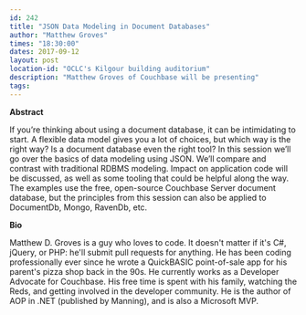 ```yaml
---
id: 242
title: "JSON Data Modeling in Document Databases"
author: "Matthew Groves"
times: "18:30:00"
dates: 2017-09-12
layout: post
location-id: "OCLC's Kilgour building auditorium"  
description: "Matthew Groves of Couchbase will be presenting"
tags: 
---
```

 **Abstract**

 If you’re thinking about using a document database, it can be intimidating to start. A flexible data model gives you a lot of choices, but which way is the right way? Is a document database even the right tool? In this session we’ll go over the basics of data modeling using JSON. We’ll compare and contrast with traditional RDBMS modeling. Impact on application code will be discussed, as well as some tooling that could be helpful along the way. The examples use the free, open-source Couchbase Server document database, but the principles from this session can also be applied to DocumentDb, Mongo, RavenDb, etc.

**Bio**

Matthew D. Groves is a guy who loves to code.  It doesn't matter if it's C#, jQuery, or PHP: he'll submit pull requests for anything.  He has been coding professionally ever since he wrote a QuickBASIC point-of-sale app for his parent's pizza shop back in the 90s.  He currently works as a Developer Advocate for Couchbase. His free time is spent with his family, watching the Reds, and getting involved in the developer community.  He is the author of AOP in .NET (published by Manning), and is also a Microsoft MVP.


